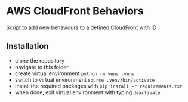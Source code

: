 # AWS CloudFront Behaviors
Script to add new behaviours to a defined CloudFront with ID

## Installation
- clone the repository
- navigate to this folder
- create virtual environment `python -m venv .venv`
- switch to virtual environment `source .venv/bin/activate`
- install the required packages with `pip install -r requirements.txt`
- when done, exit virtual environment with typing `deactivate`
